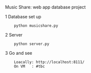 Music Share: web app database project

1 Database set up

        python musicshare.py


2 Server


        python server.py
3 Go and see 

        Loacally: http://localhost:8111/
		On VM   : #tbc